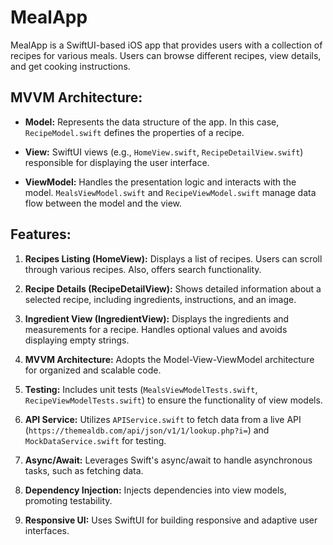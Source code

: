 # MealApp

MealApp is a SwiftUI-based iOS app that provides users with a collection of recipes for various meals. Users can browse different recipes, view details, and get cooking instructions.

## MVVM Architecture:

- **Model:** Represents the data structure of the app. In this case, `RecipeModel.swift` defines the properties of a recipe.

- **View:** SwiftUI views (e.g., `HomeView.swift`, `RecipeDetailView.swift`) responsible for displaying the user interface.

- **ViewModel:** Handles the presentation logic and interacts with the model. `MealsViewModel.swift` and `RecipeViewModel.swift` manage data flow between the model and the view.

## Features:

1. **Recipes Listing (HomeView):** Displays a list of recipes. Users can scroll through various recipes. Also, offers search functionality.

2. **Recipe Details (RecipeDetailView):** Shows detailed information about a selected recipe, including ingredients, instructions, and an image.

3. **Ingredient View (IngredientView):** Displays the ingredients and measurements for a recipe. Handles optional values and avoids displaying empty strings.

4. **MVVM Architecture:** Adopts the Model-View-ViewModel architecture for organized and scalable code.

5. **Testing:** Includes unit tests (`MealsViewModelTests.swift`, `RecipeViewModelTests.swift`) to ensure the functionality of view models.

6. **API Service:** Utilizes `APIService.swift` to fetch data from a live API (`https://themealdb.com/api/json/v1/1/lookup.php?i=`) and `MockDataService.swift` for testing.

7. **Async/Await:** Leverages Swift's async/await to handle asynchronous tasks, such as fetching data.

8. **Dependency Injection:** Injects dependencies into view models, promoting testability.

9. **Responsive UI:** Uses SwiftUI for building responsive and adaptive user interfaces.
